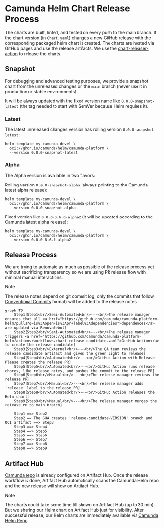 # Camunda Helm Chart Release Process

The charts are built, linted, and tested on every push to the main branch. If the chart version
(in `Chart.yaml`) changes a new GitHub release with the corresponding packaged helm chart is
created. The charts are hosted via GitHub pages and use the release artifacts. We use the
[chart-releaser-action](https://github.com/helm/chart-releaser-action) to release the charts.

## Snapshot

For debugging and advanced testing purposes, we provide a snapshot chart from the unreleased changes on the `main` branch (never use it in production or stable environments).

It will be always updated with the fixed version name like `0.0.0-snapshot-latest` (the tag needed to start with SemVer because Helm requires it).

### Latest

The latest unreleased changes version has rolling version `0.0.0-snapshot-latest`:

```shell
helm template my-camunda-devel \
  oci://ghcr.io/camunda/helm/camunda-platform \
  --version 0.0.0-snapshot-latest
```

### Alpha

The Alpha version is available in two flavors:

Rolling version `0.0.0-snapshot-alpha` (always pointing to the Camunda latest alpha release):

```shell
helm template my-camunda-devel \
  oci://ghcr.io/camunda/helm/camunda-platform \
  --version 0.0.0-snapshot-alpha
```

Fixed version like `0.0.0-8.6.0-alpha2` (it will be updated according to the Camunda latest alpha release):

```shell
helm template my-camunda-devel \
  oci://ghcr.io/camunda/helm/camunda-platform \
  --version 0.0.0-8.6.0-alpha2
```

## Release Process

We are trying to automate as much as possible of the release process yet without sacrificing
transparency so we are using PR release flow with minimal manual interactions.

> [!NOTE]
>
> The release notes depend on git commit log, only the commits that follow
[Conventional Commits](https://www.conventionalcommits.org/en/v1.0.0/) format) will be added to
the release notes.

```mermaid
graph TD
    Step1[Step1<br/>Semi-Automated<br/>---<br/>The release manager ensures that all <a href="https://github.com/camunda/camunda-platform-helm/pulls?q=is%3Aopen+is%3Apr+label%3Adependencies">dependences</a> are updated via Renovatebot]
    Step2[Step2<br/>Semi-Automated<br/>---<br/>The release manager triggers <a href="https://github.com/camunda/camunda-platform-helm/actions/workflows/chart-release-candidate.yaml">GitHub Action</a> to create the release candidate]
    Step3[Step3<br/>External<br/>---<br/>The QA team reviews the release candidate artifact and gives the green light to release]
    Step4[Step4<br/>Automated<br/>---<br/>GitHub Action with Release-Please creates the release PR]
    Step5[Step5<br/>Automated<br/>---<br/>GitHub Action runs release chores, like release notes, and pushes the commit to the release PR]
    Step6[Step6<br/>Manual<br/>---<br/>The release manager reviews the release PR]
    Step7[Step7<br/>Manual<br/>---<br/>The release manager adds 'release' label to the release PR]
    Step8[Step8<br/>Automated<br/>---<br/>GitHub Action releases the Helm chart]
    Step9[Step9<br/>Manual<br/>---<br/>The release manager merges the release PR to main branch]

    Step1 ==> Step2
    Step2 == The GHA creates 'release-candidate-VERSION' branch and OCI artifact ==> Step3
    Step3 ==> Step4
    Step4 ==> Step5
    Step5 ==> Step6
    Step6 ==> Step7
    Step7 ==> Step8
    Step8 ==> Step9
```

## Artifact Hub

[Camunda repo](https://artifacthub.io/packages/search?repo=camunda) is already configured on
Artifact Hub. Once the release workflow is done, Artifact Hub automatically scans the Camunda Helm repo
and the new release will show on Artifact Hub.

> [!NOTE]
>
> The charts could take some time till shown on Artifact Hub (up to 30 min).
> But we sharing our Helm chart on Artifact Hub just for visibility. After successful release,
> our Helm charts are immediately available via [Camunda Helm Repo](https://helm.camunda.io).
